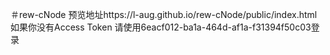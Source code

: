 ＃rew-cNode
预览地址https://l-aug.github.io/rew-cNode/public/index.html
如果你没有Access Token 请使用6eacf012-ba1a-464d-af1a-f31394f50c03登录

